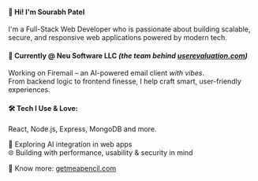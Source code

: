 #### 👋 Hi! I'm Sourabh Patel
I'm a Full-Stack Web Developer who is passionate about building scalable, secure, and responsive web applications powered by modern tech.

#### 💼 Currently @ Neu Software LLC *(the team behind [userevaluation.com](https://userevaluation.com))*
Working on Firemail – an AI-powered email client *with vibes*. <br/>
From backend logic to frontend finesse, I help craft smart, user-friendly experiences.

#### 🛠️ Tech I Use & Love:
React, Node.js, Express, MongoDB and more.

🤖 Exploring AI integration in web apps <br/>
🌐 Building with performance, usability & security in mind

🔗 Know more: [getmeapencil.com](https://getmeapencil.com)
